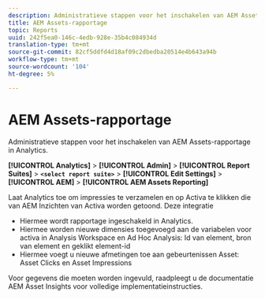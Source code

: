 ```yaml
---
description: Administratieve stappen voor het inschakelen van AEM Assets-rapportage in Analytics.
title: AEM Assets-rapportage
topic: Reports
uuid: 242f5ea0-146c-4edb-928e-35b4c084934d
translation-type: tm+mt
source-git-commit: 82cf5ddfd4d18af09c2dbedba20514e4b643a94b
workflow-type: tm+mt
source-wordcount: '104'
ht-degree: 5%

---
```



# AEM Assets-rapportage

Administratieve stappen voor het inschakelen van AEM Assets-rapportage in Analytics.

**[!UICONTROL Analytics]** > **[!UICONTROL Admin]** > **[!UICONTROL Report Suites]** > **`<select report suite>`** > **[!UICONTROL Edit Settings]** > **[!UICONTROL AEM]** > **[!UICONTROL AEM Assets Reporting]**

Laat Analytics toe om impressies te verzamelen en op Activa te klikken die van AEM Inzichten van Activa worden getoond. Deze integratie

* Hiermee wordt rapportage ingeschakeld in Analytics.
* Hiermee worden nieuwe dimensies toegevoegd aan de variabelen voor activa in Analysis Workspace en Ad Hoc Analysis: Id van element, bron van element en geklikt element-id
* Hiermee voegt u nieuwe afmetingen toe aan gebeurtenissen Asset: Asset Clicks en Asset Impressions

Voor gegevens die moeten worden ingevuld, raadpleegt u de documentatie [](https://docs.adobe.com/docs/en/aem/6-2/author/assets/managing-assets-touch-ui/asset-insights.html) AEM Asset Insights voor volledige implementatieinstructies.
